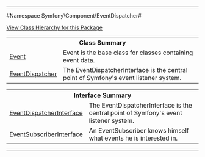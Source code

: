 

- - -

#Namespace Symfony\Component\EventDispatcher#

<div><a href='https://github.com/JeyDotC/Hirudo-docs/tree/master/symfony/component/eventdispatcher/package-tree.md'>View Class Hierarchy for this Package</a></div>

<table class="title">
<tr><th colspan="2" class="title">Class Summary</th></tr>
<tr><td class="name"><a href="https://github.com/JeyDotC/Hirudo-docs/blob/master/Symfony/Component/EventDispatcher/Event.md">Event</a></td><td class="description">Event is the base class for classes containing event data.
</td></tr>
<tr><td class="name"><a href="https://github.com/JeyDotC/Hirudo-docs/blob/master/Symfony/Component/EventDispatcher/EventDispatcher.md">EventDispatcher</a></td><td class="description">The EventDispatcherInterface is the central point of Symfony's event listener system.
</td></tr>
</table>

<table class="title">
<tr><th colspan="2" class="title">Interface Summary</th></tr>
<tr><td class="name"><a href="https://github.com/JeyDotC/Hirudo-docs/blob/master/Symfony/Component/EventDispatcher/EventDispatcherInterface.md">EventDispatcherInterface</a></td><td class="description">The EventDispatcherInterface is the central point of Symfony's event listener system.
</td></tr>
<tr><td class="name"><a href="https://github.com/JeyDotC/Hirudo-docs/blob/master/Symfony/Component/EventDispatcher/EventSubscriberInterface.md">EventSubscriberInterface</a></td><td class="description">An EventSubscriber knows himself what events he is interested in.
</td></tr>
</table>

- - -

